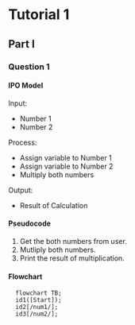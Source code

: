 # Tutorial 1
## Part I

### Question 1
#### IPO Model
Input:
- Number 1
- Number 2
  
Process:
- Assign variable to Number 1
- Assign variable to Number 2
- Multiply both numbers

Output:
- Result of Calculation

#### Pseudocode
1. Get the both numbers from user.
2. Mutliply both numbers.
3. Print the result of multiplication.

#### Flowchart
```mermaid
  flowchart TB;
  id1([Start]);
  id2[/num1/];
  id3[/num2/];
```
